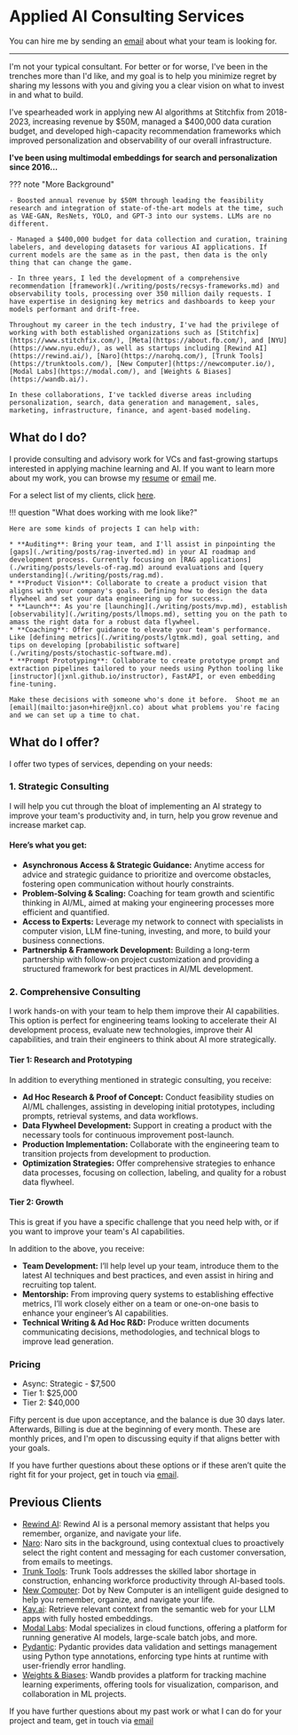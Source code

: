 # Applied AI Consulting Services

You can hire me by sending an [email](mailto:jason+hire@jxnl.co) about what your team is looking for.

---

I'm not your typical consultant. For better or for worse, I've been in the trenches more than I'd like, and my goal is to help you minimize regret by sharing my lessons with you and giving you a clear vision on what to invest in and what to build.

I've spearheaded work in applying new AI algorithms at Stitchfix from 2018-2023, increasing revenue by $50M, managed a $400,000 data curation budget, and developed high-capacity recommendation frameworks which improved personalization and observability of our overall infrastructure.

__I've been using multimodal embeddings for search and personalization since 2016...__

??? note "More Background"

    - Boosted annual revenue by $50M through leading the feasibility research and integration of state-of-the-art models at the time, such as VAE-GAN, ResNets, YOLO, and GPT-3 into our systems. LLMs are no different.

    - Managed a $400,000 budget for data collection and curation, training labelers, and developing datasets for various AI applications. If current models are the same as in the past, then data is the only thing that can change the game.

    - In three years, I led the development of a comprehensive recommendation [framework](./writing/posts/recsys-frameworks.md) and observability tools, processing over 350 million daily requests. I have expertise in designing key metrics and dashboards to keep your models performant and drift-free.

    Throughout my career in the tech industry, I've had the privilege of working with both established organizations such as [Stitchfix](https://www.stitchfix.com/), [Meta](https://about.fb.com/), and [NYU](https://www.nyu.edu/), as well as startups including [Rewind AI](https://rewind.ai/), [Naro](https://narohq.com/), [Trunk Tools](https://trunktools.com/), [New Computer](https://newcomputer.io/), [Modal Labs](https://modal.com/), and [Weights & Biases](https://wandb.ai/).

    In these collaborations, I've tackled diverse areas including personalization, search, data generation and management, sales, marketing, infrastructure, finance, and agent-based modeling.

## What do I do?

I provide consulting and advisory work for VCs and fast-growing startups interested in applying machine learning and AI. If you want to learn more about my work, you can browse my [resume](https://jxnl.co/) or [email](mailto:jason+hire@jxnl.co) me.

For a select list of my clients, click [here](#previous-clients). 

!!! question "What does working with me look like?"

    Here are some kinds of projects I can help with:

    * **Auditing**: Bring your team, and I'll assist in pinpointing the [gaps](./writing/posts/rag-inverted.md) in your AI roadmap and development process. Currently focusing on [RAG applications](./writing/posts/levels-of-rag.md) around evaluations and [query understanding](./writing/posts/rag.md).
    * **Product Vision**: Collaborate to create a product vision that aligns with your company's goals. Defining how to design the data flywheel and set your data engineering up for success.
    * **Launch**: As you're [launching](./writing/posts/mvp.md), establish [observability](./writing/posts/llmops.md), setting you on the path to amass the right data for a robust data flywheel.
    * **Coaching**: Offer guidance to elevate your team's performance. Like [defining metrics](./writing/posts/lgtmk.md), goal setting, and tips on developing [probabilistic software](./writing/posts/stochastic-software.md).
    * **Prompt Prototyping**: Collaborate to create prototype prompt and extraction pipelines tailored to your needs using Python tooling like [instructor](jxnl.github.io/instructor), FastAPI, or even embedding fine-tuning.

    Make these decisions with someone who's done it before.  Shoot me an [email](mailto:jason+hire@jxnl.co) about what problems you're facing and we can set up a time to chat.

## What do I offer?

I offer two types of services, depending on your needs:

### 1. Strategic Consulting

I will help you cut through the bloat of implementing an AI strategy to improve your team's productivity and, in turn, help you grow revenue and increase market cap.

#### Here’s what you get:
- **Asynchronous Access & Strategic Guidance:** Anytime access for advice and strategic guidance to prioritize and overcome obstacles, fostering open communication without hourly constraints.
- **Problem-Solving & Scaling:** Coaching for team growth and scientific thinking in AI/ML, aimed at making your engineering processes more efficient and quantified.
- **Access to Experts:** Leverage my network to connect with specialists in computer vision, LLM fine-tuning, investing, and more, to build your business connections.
- **Partnership & Framework Development:** Building a long-term partnership with follow-on project customization and providing a structured framework for best practices in AI/ML development.

### 2. Comprehensive Consulting

I work hands-on with your team to help them improve their AI capabilities. This option is perfect for engineering teams looking to accelerate their AI development process, evaluate new technologies, improve their AI capabilities, and train their engineers to think about AI more strategically.

#### Tier 1: Research and Prototyping

In addition to everything mentioned in strategic consulting, you receive:

- **Ad Hoc Research & Proof of Concept:** Conduct feasibility studies on AI/ML challenges, assisting in developing initial prototypes, including prompts, retrieval systems, and data workflows.
- **Data Flywheel Development:** Support in creating a product with the necessary tools for continuous improvement post-launch.
- **Production Implementation:** Collaborate with the engineering team to transition projects from development to production.
- **Optimization Strategies:** Offer comprehensive strategies to enhance data processes, focusing on collection, labeling, and quality for a robust data flywheel.

#### Tier 2: Growth

This is great if you have a specific challenge that you need help with, or if you want to improve your team's AI capabilities.

In addition to the above, you receive:

- **Team Development:** I’ll help level up your team, introduce them to the latest AI techniques and best practices, and even assist in hiring and recruiting top talent.
- **Mentorship:** From improving query systems to establishing effective metrics, I’ll work closely either on a team or one-on-one basis to enhance your engineer’s AI capabilities.
- **Technical Writing & Ad Hoc R&D:** Produce written documents communicating decisions, methodologies, and technical blogs to improve lead generation.

### Pricing

- Async: Strategic - $7,500
- Tier 1: $25,000
- Tier 2: $40,000

Fifty percent is due upon acceptance, and the balance is due 30 days later. Afterwards, Billing is due at the beginning of every month.
These are monthly prices, and I'm open to discussing equity if that aligns better with your goals.

If you have further questions about these options or if these aren’t quite the right fit for your project, get in touch via [email](mailto:jason+hire@jxnl.co). 
## Previous Clients

- [Rewind AI](http://rewind.ai/): Rewind AI is a personal memory assistant that helps you remember, organize, and navigate your life.
- [Naro](http://narohq.com/): Naro sits in the background, using contextual clues to proactively select the right content and messaging for each customer conversation, from emails to meetings.
- [Trunk Tools](https://trunktools.com/): Trunk Tools addresses the skilled labor shortage in construction, enhancing workforce productivity through AI-based tools.
- [New Computer](http://new.computer/): Dot by New Computer is an intelligent guide designed to help you remember, organize, and navigate your life.
- [Kay.ai](http://kay.ai/): Retrieve relevant context from the semantic web for your LLM apps with fully hosted embeddings.
- [Modal Labs](https://modal.com/): Modal specializes in cloud functions, offering a platform for running generative AI models, large-scale batch jobs, and more.
- [Pydantic](http://pydantic.dev/): Pydantic provides data validation and settings management using Python type annotations, enforcing type hints at runtime with user-friendly error handling.
- [Weights & Biases](https://wandb.ai/): Wandb provides a platform for tracking machine learning experiments, offering tools for visualization, comparison, and collaboration in ML projects.

If you have further questions about my past work or what I can do for your project and team, get in touch via [email](mailto:jason+hire@jxnl.co)
